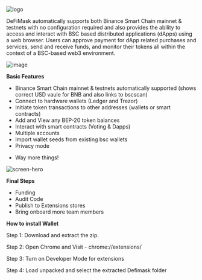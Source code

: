 ![logo](https://user-images.githubusercontent.com/49777543/108605408-d845ff80-73ab-11eb-9649-001503d2102a.png)

DeFiMask automatically supports both Binance Smart Chain mainnet & testnets with no configuration required and also provides the ability to access and interact with BSC based distributed applications (dApps) using a web browser. Users can approve payment for dApp related purchases and services, send and receive funds, and monitor their tokens all within the context of a BSC-based web3 environment.

![image](https://user-images.githubusercontent.com/79401048/108649027-6f967a00-74b4-11eb-91d1-950911f50e9f.png)

**Basic Features**

- Binance Smart Chain mainnet & testnets automatically supported (shows correct USD vaule for BNB and also links to bscscan)
- Connect to hardware wallets (Ledger and Trezor)
- Initiate token transactions to other addresses (wallets or smart contracts)
- Add and View any BEP-20 token balances
- Interact with smart contracts (Voting & Dapps)
- Multiple accounts
- Import wallet seeds from existing bsc wallets
- Privacy mode 
+ Way more things!

![screen-hero](https://user-images.githubusercontent.com/49777543/108605656-6ff81d80-73ad-11eb-9885-4934f55865ce.png)


**Final Steps**

- Funding
- Audit Code
- Publish to Extensions stores
- Bring onboard more team members


**How to install Wallet**

Step 1: Download and extract the zip.

Step 2: Open Chrome and Visit - chrome://extensions/

Step 3: Turn on Developer Mode for extensions

Step 4: Load unpacked and select the extracted Defimask folder